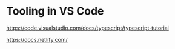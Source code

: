 # Tooling in VS Code

<https://code.visualstudio.com/docs/typescript/typescript-tutorial>

<https://docs.netlify.com/>
